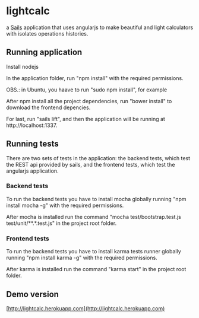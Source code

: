 # lightcalc

a [Sails](http://sailsjs.org) application that uses angularjs to make beautiful and light calculators with isolates operations histories.

## Running application

Install nodejs

In the application folder, run "npm install" with the required permissions.

OBS.: in Ubuntu, you haave to run "sudo npm install", for example

After npm install all the project dependencies, run "bower install" to download the frontend depencies.

For last, run "sails lift", and then the application will be running at http://localhost:1337.


## Running tests

There are two sets of tests in the application: the backend tests, which test the REST api provided by sails, and the frontend tests, which test the angularjs application.

### Backend tests

To run the backend tests you have to install mocha globally running "npm install mocha -g" with the required permissions. 

After mocha is installed run the command "mocha test/bootstrap.test.js test/unit/**.*.test.js" in the project root folder.

### Frontend tests

To run the backend tests you have to install karma tests runner globally running "npm install karma -g" with the required permissions. 

After karma is installed run the command "karma start" in the project root folder.


## Demo version

[http://lightcalc.herokuapp.com](http://lightcalc.herokuapp.com)